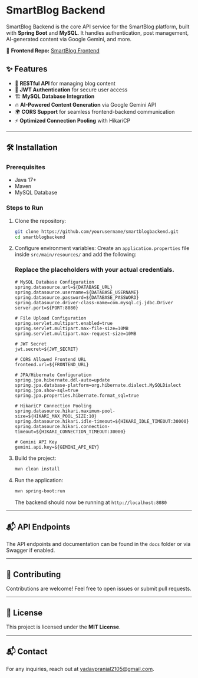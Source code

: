 # SmartBlog Backend

SmartBlog Backend is the core API service for the SmartBlog platform, built with **Spring Boot** and **MySQL**. It handles authentication, post management, AI-generated content via Google Gemini, and more.

🚀 **Frontend Repo:** [SmartBlog Frontend](https://github.com/pranjal-yadav05/SmartBlog)

## ✨ Features

- 📂 **RESTful API** for managing blog content
- 🔐 **JWT Authentication** for secure user access
- 🏗 **MySQL Database Integration**
- 🔥 **AI-Powered Content Generation** via Google Gemini API
- 🌍 **CORS Support** for seamless frontend-backend communication
- ⚡ **Optimized Connection Pooling** with HikariCP

---

## 🛠 Installation

### Prerequisites

- Java 17+
- Maven
- MySQL Database

### Steps to Run

1. Clone the repository:
   ```sh
   git clone https://github.com/yourusername/smartblogbackend.git
   cd smartblogbackend
   ```

2. Configure environment variables:
   Create an `application.properties` file inside `src/main/resources/` and add the following:
   ### Replace the placeholders with your actual credentials.
   ```properties
   # MySQL Database Configuration
   spring.datasource.url=${DATABASE_URL}
   spring.datasource.username=${DATABASE_USERNAME}
   spring.datasource.password=${DATABASE_PASSWORD}
   spring.datasource.driver-class-name=com.mysql.cj.jdbc.Driver
   server.port=${PORT:8080}

   # File Upload Configuration
   spring.servlet.multipart.enabled=true
   spring.servlet.multipart.max-file-size=10MB
   spring.servlet.multipart.max-request-size=10MB

   # JWT Secret
   jwt.secret=${JWT_SECRET}

   # CORS Allowed Frontend URL
   frontend.url=${FRONTEND_URL}

   # JPA/Hibernate Configuration
   spring.jpa.hibernate.ddl-auto=update
   spring.jpa.database-platform=org.hibernate.dialect.MySQLDialect
   spring.jpa.show-sql=true
   spring.jpa.properties.hibernate.format_sql=true

   # HikariCP Connection Pooling
   spring.datasource.hikari.maximum-pool-size=${HIKARI_MAX_POOL_SIZE:10}
   spring.datasource.hikari.idle-timeout=${HIKARI_IDLE_TIMEOUT:30000}
   spring.datasource.hikari.connection-timeout=${HIKARI_CONNECTION_TIMEOUT:30000}

   # Gemini API Key
   gemini.api.key=${GEMINI_API_KEY}
   ```

4. Build the project:
   ```sh
   mvn clean install
   ```

5. Run the application:
   ```sh
   mvn spring-boot:run
   ```
   The backend should now be running at `http://localhost:8080`

---

## 📬 API Endpoints

The API endpoints and documentation can be found in the `docs` folder or via Swagger if enabled.

---

## 🤝 Contributing

Contributions are welcome! Feel free to open issues or submit pull requests.

---

## 📜 License

This project is licensed under the **MIT License**.

---

## 📬 Contact

For any inquiries, reach out at [yadavpranjal2105@gmail.com](mailto:yadavpranjal2105@gmail.com).

